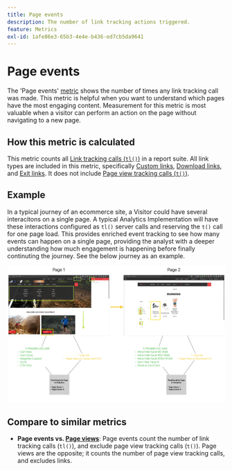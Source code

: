 ```yaml
---
title: Page events
description: The number of link tracking actions triggered.
feature: Metrics
exl-id: 1afe86e3-65b3-4e4e-b436-ed7cb5da9641
---
```

# Page events

The 'Page events' [metric](overview.md) shows the number of times any link tracking call was made. This metric is helpful when you want to understand which pages have the most engaging content. Measurement for this metric is most valuable when a visitor can perform an action on the page without navigating to a new page.

## How this metric is calculated

This metric counts all [Link tracking calls (`tl()`)](/help/implement/vars/functions/tl-method.md) in a report suite. All link types are included in this metric, specifically [Custom links](../dimensions/custom-link.md), [Download links](../dimensions/download-link.md), and [Exit links](../dimensions/exit-link.md). It does not include [Page view tracking calls (`t()`)](/help/implement/vars/functions/t-method.md).

## Example

In a typical journey of an ecommerce site, a Visitor could have several interacitons on a single page.  A typical Analytics Implementation will have these interactions configured as `tl()` server calls and reserving the `t()` call for one page load.  This provides enriched event tracking to see how many events can happen on a single page, providing the analyst with a deeper understanding how much engagement is happening before finally continuting the journey.  See the below journey as an example.

![](assets/page-event-diagram.png)

## Compare to similar metrics

* **Page events vs. [Page views](page-views.md)**: Page events count the number of link tracking calls (`tl()`), and exclude page view tracking calls (`t()`). Page views are the opposite; it counts the number of page view tracking calls, and excludes links.
